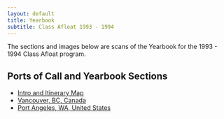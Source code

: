 ```yaml
---
layout: default
title: Yearbook
subtitle: Class Afloat 1993 - 1994
---
```


The sections and images below are scans of the Yearbook for the 1993 - 1994 Class Afloat program.

## Ports of Call and Yearbook Sections

* [Intro and Itinerary Map](/classafloat/yearbook/intro-itinerary-map/)
* [Vancouver, BC, Canada](vancouver-bc-canada)
* [Port Angeles, WA, United States](port-angeles-united-states)